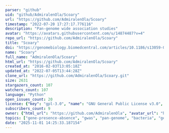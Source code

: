 ```yaml
---
parser: "github"
uid: "github/AdmiralenOla/Scoary"
url: "https://github.com/AdmiralenOla/Scoary"
timestamp: "2022-07-20 17:27:17.776116"
description: "Pan-genome wide association studies"
avatar: "https://avatars.githubusercontent.com/u/14874487?v=4"
repo_url: "https://github.com/AdmiralenOla/Scoary"
title: "Scoary"
doi: "https://genomebiology.biomedcentral.com/articles/10.1186/s13059-016-1108-8"
name: "Scoary"
full_name: "AdmiralenOla/Scoary"
html_url: "https://github.com/AdmiralenOla/Scoary"
created_at: "2016-02-03T13:05:18Z"
updated_at: "2022-07-05T13:44:28Z"
clone_url: "https://github.com/AdmiralenOla/Scoary.git"
size: 2631
stargazers_count: 107
watchers_count: 107
language: "Python"
open_issues_count: 20
license: {"key": "gpl-3.0", "name": "GNU General Public License v3.0", "spdx_id": "GPL-3.0", "url": "https://api.github.com/licenses/gpl-3.0", "node_id": "MDc6TGljZW5zZTk="}
subscribers_count: 9
owner: {"html_url": "https://github.com/AdmiralenOla", "avatar_url": "https://avatars.githubusercontent.com/u/14874487?v=4", "login": "AdmiralenOla", "type": "User"}
topics: ["gene-presence-absence", "gwas", "pan-genome", "bacteria", "genomics"]
date: "2025-11-01 14:25:33.187154"
---
```

